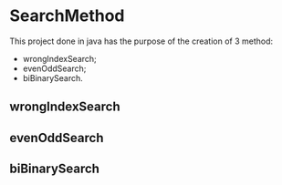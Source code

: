 # SearchMethod
This project done in java has the purpose of the creation of 3 
method: <br>
- wrongIndexSearch;
- evenOddSearch;
- biBinarySearch.

## wrongIndexSearch


## evenOddSearch


## biBinarySearch
